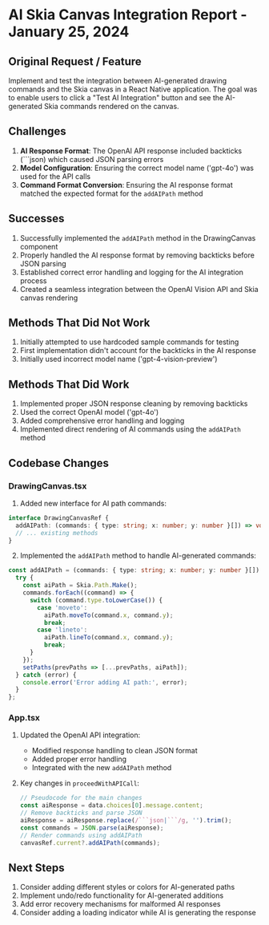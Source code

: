 # AI Skia Canvas Integration Report - January 25, 2024

## Original Request / Feature
Implement and test the integration between AI-generated drawing commands and the Skia canvas in a React Native application. The goal was to enable users to click a "Test AI Integration" button and see the AI-generated Skia commands rendered on the canvas.

## Challenges
1. **AI Response Format**: The OpenAI API response included backticks (```json) which caused JSON parsing errors
2. **Model Configuration**: Ensuring the correct model name ('gpt-4o') was used for the API calls
3. **Command Format Conversion**: Ensuring the AI response format matched the expected format for the `addAIPath` method

## Successes
1. Successfully implemented the `addAIPath` method in the DrawingCanvas component
2. Properly handled the AI response format by removing backticks before JSON parsing
3. Established correct error handling and logging for the AI integration process
4. Created a seamless integration between the OpenAI Vision API and Skia canvas rendering

## Methods That Did Not Work
1. Initially attempted to use hardcoded sample commands for testing
2. First implementation didn't account for the backticks in the AI response
3. Initially used incorrect model name ('gpt-4-vision-preview')

## Methods That Did Work
1. Implemented proper JSON response cleaning by removing backticks
2. Used the correct OpenAI model ('gpt-4o')
3. Added comprehensive error handling and logging
4. Implemented direct rendering of AI commands using the `addAIPath` method

## Codebase Changes

### DrawingCanvas.tsx
1. Added new interface for AI path commands:
```typescript
interface DrawingCanvasRef {
  addAIPath: (commands: { type: string; x: number; y: number }[]) => void;
  // ... existing methods
}
```

2. Implemented the `addAIPath` method to handle AI-generated commands:
```typescript
const addAIPath = (commands: { type: string; x: number; y: number }[]) => {
  try {
    const aiPath = Skia.Path.Make();
    commands.forEach((command) => {
      switch (command.type.toLowerCase()) {
        case 'moveto':
          aiPath.moveTo(command.x, command.y);
          break;
        case 'lineto':
          aiPath.lineTo(command.x, command.y);
          break;
      }
    });
    setPaths(prevPaths => [...prevPaths, aiPath]);
  } catch (error) {
    console.error('Error adding AI path:', error);
  }
};
```

### App.tsx
1. Updated the OpenAI API integration:
   - Modified response handling to clean JSON format
   - Added proper error handling
   - Integrated with the new `addAIPath` method

2. Key changes in `proceedWithAPICall`:
   ```typescript
   // Pseudocode for the main changes
   const aiResponse = data.choices[0].message.content;
   // Remove backticks and parse JSON
   aiResponse = aiResponse.replace(/```json|```/g, '').trim();
   const commands = JSON.parse(aiResponse);
   // Render commands using addAIPath
   canvasRef.current?.addAIPath(commands);
   ```

## Next Steps
1. Consider adding different styles or colors for AI-generated paths
2. Implement undo/redo functionality for AI-generated additions
3. Add error recovery mechanisms for malformed AI responses
4. Consider adding a loading indicator while AI is generating the response 